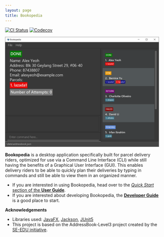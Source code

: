 ```yaml
---
layout: page
title: Bookopedia
---
```

[![CI Status](https://github.com/AY2223S2-CS2103-W16-1/tp/workflows/Java%20CI/badge.svg)](https://github.com/se-edu/addressbook-level3/actions)
[![Codecov](https://codecov.io/gh/AY2223S2-CS2103-W16-1/tp/branch/master/graph/badge.svg?token=PCRN843XDW)](https://codecov.io/gh/AY2223S2-CS2103-W16-1/tp)

![Ui](images/Ui.png)

**Bookopedia** is a desktop application specifically built for parcel delivery riders, optimized for use via a Command Line Interface (CLI) while still having the benefits of a Graphical User Interface (GUI).
This enables delivery riders to be able to quickly plan their deliveries by typing in commands and still be able to view them in an organized manner.

* If you are interested in using Bookopedia, head over to the [_Quick Start_ section of the **User Guide**](UserGuide.html#quick-start).
* If you are interested about developing Bookopedia, the [**Developer Guide**](DeveloperGuide.html) is a good place to start.


**Acknowledgements**

* Libraries used: [JavaFX](https://openjfx.io/), [Jackson](https://github.com/FasterXML/jackson), [JUnit5](https://github.com/junit-team/junit5)
* This project is based on the AddressBook-Level3 project created by the [SE-EDU initiative](https://se-education.org).
